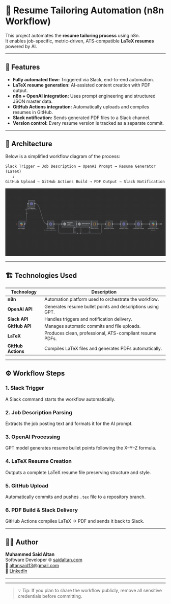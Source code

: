 # 🧠 Resume Tailoring Automation (n8n Workflow)

This project automates the **resume tailoring process** using n8n.  
It enables job-specific, metric-driven, ATS-compatible **LaTeX resumes** powered by AI.

---

## 🚀 Features

- **Fully automated flow:** Triggered via Slack, end-to-end automation.
- **LaTeX resume generation:** AI-assisted content creation with PDF output.
- **n8n + OpenAI integration:** Uses prompt engineering and structured JSON master data.
- **GitHub Actions integration:** Automatically uploads and compiles resumes in GitHub.
- **Slack notification:** Sends generated PDF files to a Slack channel.
- **Version control:** Every resume version is tracked as a separate commit.

---

## 🧩 Architecture

Below is a simplified workflow diagram of the process:

```
Slack Trigger → Job Description → OpenAI Prompt → Resume Generator (LaTeX)
   ↓
GitHub Upload → GitHub Actions Build → PDF Output → Slack Notification
```

![Workflow Diagram](./assets/workflow-diagram.png)

---

## 🏗️ Technologies Used

| Technology         | Description                                                |
| ------------------ | ---------------------------------------------------------- |
| **n8n**            | Automation platform used to orchestrate the workflow.      |
| **OpenAI API**     | Generates resume bullet points and descriptions using GPT. |
| **Slack API**      | Handles triggers and notification delivery.                |
| **GitHub API**     | Manages automatic commits and file uploads.                |
| **LaTeX**          | Produces clean, professional, ATS-compliant resume PDFs.   |
| **GitHub Actions** | Compiles LaTeX files and generates PDFs automatically.     |

---

## ⚙️ Workflow Steps

### 1. Slack Trigger

A Slack command starts the workflow automatically.

### 2. Job Description Parsing

Extracts the job posting text and formats it for the AI prompt.

### 3. OpenAI Processing

GPT model generates resume bullet points following the X–Y–Z formula.

### 4. LaTeX Resume Creation

Outputs a complete LaTeX resume file preserving structure and style.

### 5. GitHub Upload

Automatically commits and pushes `.tex` file to a repository branch.

### 6. PDF Build & Slack Delivery

GitHub Actions compiles LaTeX → PDF and sends it back to Slack.

---

## 👨‍💻 Author

**Muhammed Said Altan**  
Software Developer
🌐 [saidaltan.com](https://saidaltan.com)  
📧 altansaid13@gmail.com  
💼 [LinkedIn](https://www.linkedin.com/in/saidaltan)

---

---

> 💡 Tip: If you plan to share the workflow publicly, remove all sensitive credentials before committing.
